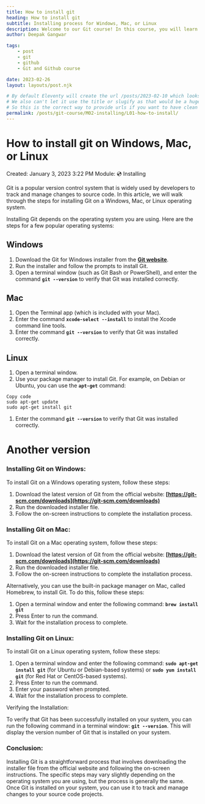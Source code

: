 ```yaml
---
title: How to install git
heading: How to install git
subtitle: Installing process for Windows, Mac, or Linux
description: Welcome to our Git course! In this course, you will learn how to use Git to track and manage changes to your source code projects.
author: Deepak Gangwar

tags: 
    - post
    - git
    - github
    - Git and Github course

date: 2023-02-26
layout: layouts/post.njk

# By default Eleventy will create the url /posts/2023-02-10 which looks wierd
# We also can't let it use the title or slugify as that would be a huge title
# So this is the correct way to provide urls if you want to have clean urls
permalink: /posts/git-course/M02-installing/L01-how-to-install/
---
```


# How to install git on Windows, Mac, or Linux

Created: January 3, 2023 3:22 PM
Module: 💿 Installing

Git is a popular version control system that is widely used by developers to track and manage changes to source code. In this article, we will walk through the steps for installing Git on a Windows, Mac, or Linux operating system.

Installing Git depends on the operating system you are using. Here are the steps for a few popular operating systems:

## **Windows**

1. Download the Git for Windows installer from the **[Git website](https://git-scm.com/download/win)**.
2. Run the installer and follow the prompts to install Git.
3. Open a terminal window (such as Git Bash or PowerShell), and enter the command **`git --version`** to verify that Git was installed correctly.

## **Mac**

1. Open the Terminal app (which is included with your Mac).
2. Enter the command **`xcode-select --install`** to install the Xcode command line tools.
3. Enter the command **`git --version`** to verify that Git was installed correctly.

## **Linux**

1. Open a terminal window.
2. Use your package manager to install Git. For example, on Debian or Ubuntu, you can use the **`apt-get`** command:

```
Copy code
sudo apt-get update
sudo apt-get install git

```

1. Enter the command **`git --version`** to verify that Git was installed correctly.

# Another version

### Installing Git on Windows:

To install Git on a Windows operating system, follow these steps:

1. Download the latest version of Git from the official website: **[https://git-scm.com/downloads](https://git-scm.com/downloads)**
2. Run the downloaded installer file.
3. Follow the on-screen instructions to complete the installation process.

### Installing Git on Mac:

To install Git on a Mac operating system, follow these steps:

1. Download the latest version of Git from the official website: **[https://git-scm.com/downloads](https://git-scm.com/downloads)**
2. Run the downloaded installer file.
3. Follow the on-screen instructions to complete the installation process.

Alternatively, you can use the built-in package manager on Mac, called Homebrew, to install Git. To do this, follow these steps:

1. Open a terminal window and enter the following command: **`brew install git`**
2. Press Enter to run the command.
3. Wait for the installation process to complete.

### Installing Git on Linux:

To install Git on a Linux operating system, follow these steps:

1. Open a terminal window and enter the following command: **`sudo apt-get install git`** (for Ubuntu or Debian-based systems) or **`sudo yum install git`** (for Red Hat or CentOS-based systems).
2. Press Enter to run the command.
3. Enter your password when prompted.
4. Wait for the installation process to complete.

Verifying the Installation:

To verify that Git has been successfully installed on your system, you can run the following command in a terminal window: **`git --version`**. This will display the version number of Git that is installed on your system.

### Conclusion:

Installing Git is a straightforward process that involves downloading the installer file from the official website and following the on-screen instructions. The specific steps may vary slightly depending on the operating system you are using, but the process is generally the same. Once Git is installed on your system, you can use it to track and manage changes to your source code projects.